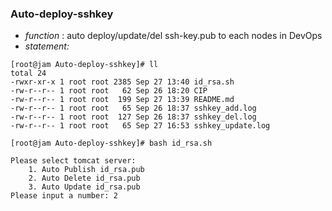 ### Auto-deploy-sshkey
- *function* : 
auto deploy/update/del ssh-key.pub to each nodes in DevOps
- *statement:*
```
[root@jam Auto-deploy-sshkey]# ll
total 24
-rwxr-xr-x 1 root root 2385 Sep 27 13:40 id_rsa.sh
-rw-r--r-- 1 root root   62 Sep 26 18:20 CIP
-rw-r--r-- 1 root root  199 Sep 27 13:39 README.md
-rw-r--r-- 1 root root   65 Sep 26 18:37 sshkey_add.log  
-rw-r--r-- 1 root root  127 Sep 26 18:37 sshkey_del.log
-rw-r--r-- 1 root root   65 Sep 27 16:53 sshkey_update.log

[root@jam Auto-deploy-sshkey]# bash id_rsa.sh 

Please select tomcat server:
	1. Auto Publish id_rsa.pub
	2. Auto Delete id_rsa.pub
	3. Auto Update id_rsa.pub
Please input a number: 2


```


